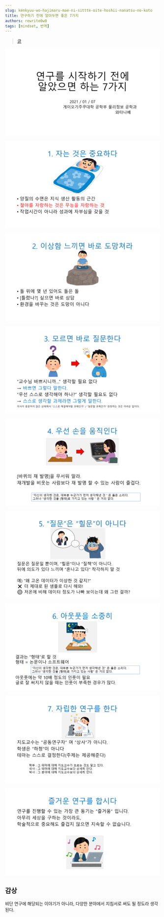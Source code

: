 ```yaml
---
slug: kenkyuu-wo-hajimaru-mae-ni-sittte-oite-hoshii-nanatsu-no-koto
title: 연구하기 전에 알아두면 좋은 7가지
authors: rewrite0w0
tags: [mindset, 번역]
---
```


> [글](https://speakerdeck.com/kaityo256/welcome-to-lab)

![title don!](../../static/img/kenkyuu-wo-hajimaru-mae-ni-sittte-oite-hoshii-nanatsu-no-koto/slide1.PNG)

![take a enough sleep](../../static/img/kenkyuu-wo-hajimaru-mae-ni-sittte-oite-hoshii-nanatsu-no-koto/slide2.PNG)

![itachi](../../static/img/kenkyuu-wo-hajimaru-mae-ni-sittte-oite-hoshii-nanatsu-no-koto/slide3.PNG)

![never scary question](../../static/img/kenkyuu-wo-hajimaru-mae-ni-sittte-oite-hoshii-nanatsu-no-koto/slide4.PNG)

![just do it](../../static/img/kenkyuu-wo-hajimaru-mae-ni-sittte-oite-hoshii-nanatsu-no-koto/slide5.PNG)

![not rigid inquiry, that's a question](../../static/img/kenkyuu-wo-hajimaru-mae-ni-sittte-oite-hoshii-nanatsu-no-koto/slide6.PNG)

![don't forget output](../../static/img/kenkyuu-wo-hajimaru-mae-ni-sittte-oite-hoshii-nanatsu-no-koto/slide7.PNG)

![study yourself](../../static/img/kenkyuu-wo-hajimaru-mae-ni-sittte-oite-hoshii-nanatsu-no-koto/slide8.PNG)

![let's happy study](../../static/img/kenkyuu-wo-hajimaru-mae-ni-sittte-oite-hoshii-nanatsu-no-koto/slide9.PNG)

## 감상

비단 연구에 해당되는 이야기가 아니라, 다양한 분야에서 지침서로 써도 될 정도라 생각된다.
